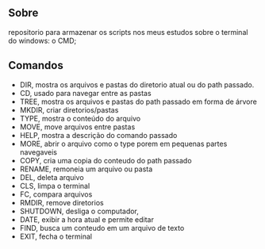 ## Sobre
repositorio para armazenar os scripts nos meus estudos sobre o terminal do windows: o CMD;

## Comandos

+ DIR, mostra os arquivos e pastas do diretorio atual ou do path passado.
+ CD, usado para navegar entre as pastas
+ TREE, mostra os arquivos e pastas do path passado em forma de árvore
+ MKDIR, criar diretorios/pastas
+ TYPE, mostra o conteúdo do arquivo
+ MOVE, move arquivos entre pastas
+ HELP, mostra a descrição do comando passado
+ MORE, abrir o arquivo como o type porem em pequenas partes navegaveis
+ COPY, cria uma copia do conteudo do path passado
+ RENAME, remoneia um arquivo ou pasta
+ DEL, deleta arquivo
+ CLS, limpa o terminal
+ FC, compara arquivos
+ RMDIR, remove diretorios
+ SHUTDOWN, desliga o computador,
+ DATE, exibir a hora atual e permite editar
+ FIND, busca um conteudo em um arquivo de texto
+ EXIT, fecha o terminal
